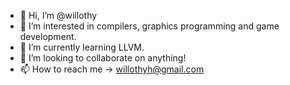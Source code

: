 - 👋 Hi, I’m @willothy
- 👀 I’m interested in compilers, graphics programming and game development.
- 🌱 I’m currently learning LLVM.
- 💞️ I’m looking to collaborate on anything!
- 📫 How to reach me -> willothyh@gmail.com

<!---
willothy/willothy is a ✨ special ✨ repository because its `README.md` (this file) appears on your GitHub profile.
You can click the Preview link to take a look at your changes.
--->
